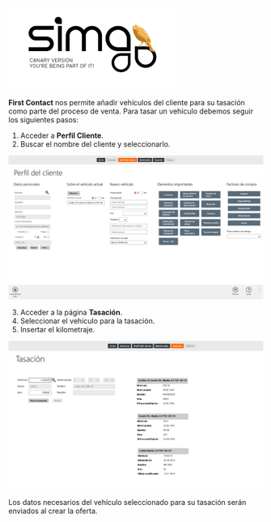 ![sima2](images/es-ES_simacanaryversionbn.png)      
  
**First Contact** nos permite añadir vehículos del cliente para su tasación como parte  del proceso de venta.  Para tasar un vehículo debemos seguir los siguientes pasos:  
 
 1. Acceder a **Perfil Cliente**.    
 2. Buscar el nombre del cliente y seleccionarlo.   
  

![](Images/es-ES_salesapplication_newcustomerprofile.png)
  

 3. Acceder a la página **Tasación**.  
 4. Seleccionar el vehículo para la tasación.  
 5. Insertar el kilometraje.  
 

![](Images/es-ES_FirstContact_SelectVehicle4Valuation.png)  
  
Los datos necesarios del vehículo seleccionado para su tasación serán enviados al crear la oferta.

